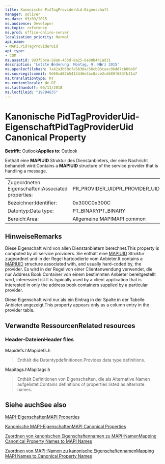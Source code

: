 ```yaml
---
title: Kanonische PidTagProviderUid-Eigenschaft
manager: soliver
ms.date: 03/09/2015
ms.audience: Developer
ms.topic: reference
ms.prod: office-online-server
localization_priority: Normal
api_name:
- MAPI.PidTagProviderUid
api_type:
- COM
ms.assetid: 993f5bca-58a6-455d-8a25-6e08b441ad31
description: 'Letzte �nderung: Montag, 9. M�rz 2015'
ms.openlocfilehash: 7a42a3b50cfa5630ac66cb03caac06dd7cb00e6f
ms.sourcegitcommit: 9d60cd82b5413446e5bc8ace2cd689f683fb41a7
ms.translationtype: MT
ms.contentlocale: de-DE
ms.lasthandoff: 06/11/2018
ms.locfileid: "19794835"
---
```

# <a name="pidtagprovideruid-canonical-property"></a><span data-ttu-id="aedf4-103">Kanonische PidTagProviderUid-Eigenschaft</span><span class="sxs-lookup"><span data-stu-id="aedf4-103">PidTagProviderUid Canonical Property</span></span>

  
  
<span data-ttu-id="aedf4-104">**Betrifft**: Outlook</span><span class="sxs-lookup"><span data-stu-id="aedf4-104">**Applies to**: Outlook</span></span> 
  
<span data-ttu-id="aedf4-105">Enthält eine **MAPIUID** Struktur des Dienstanbieters, der eine Nachricht behandelt wird.</span><span class="sxs-lookup"><span data-stu-id="aedf4-105">Contains a **MAPIUID** structure of the service provider that is handling a message.</span></span> 
  
|||
|:-----|:-----|
|<span data-ttu-id="aedf4-106">Zugeordneten Eigenschaften:</span><span class="sxs-lookup"><span data-stu-id="aedf4-106">Associated properties:</span></span>  <br/> |<span data-ttu-id="aedf4-107">PR_PROVIDER_UID</span><span class="sxs-lookup"><span data-stu-id="aedf4-107">PR_PROVIDER_UID</span></span>  <br/> |
|<span data-ttu-id="aedf4-108">Bezeichner:</span><span class="sxs-lookup"><span data-stu-id="aedf4-108">Identifier:</span></span>  <br/> |<span data-ttu-id="aedf4-109">0x300C</span><span class="sxs-lookup"><span data-stu-id="aedf4-109">0x300C</span></span>  <br/> |
|<span data-ttu-id="aedf4-110">Datentyp:</span><span class="sxs-lookup"><span data-stu-id="aedf4-110">Data type:</span></span>  <br/> |<span data-ttu-id="aedf4-111">PT_BINARY</span><span class="sxs-lookup"><span data-stu-id="aedf4-111">PT_BINARY</span></span>  <br/> |
|<span data-ttu-id="aedf4-112">Bereich:</span><span class="sxs-lookup"><span data-stu-id="aedf4-112">Area:</span></span>  <br/> |<span data-ttu-id="aedf4-113">Allgemeine MAPI</span><span class="sxs-lookup"><span data-stu-id="aedf4-113">MAPI common</span></span>  <br/> |
   
## <a name="remarks"></a><span data-ttu-id="aedf4-114">Hinweise</span><span class="sxs-lookup"><span data-stu-id="aedf4-114">Remarks</span></span>

<span data-ttu-id="aedf4-115">Diese Eigenschaft wird von allen Dienstanbietern berechnet.</span><span class="sxs-lookup"><span data-stu-id="aedf4-115">This property is computed by all service providers.</span></span> <span data-ttu-id="aedf4-116">Sie enthält eine [MAPIUID](mapiuid.md) Struktur zugeordnet und in der Regel hartcodierte vom Anbieter.</span><span class="sxs-lookup"><span data-stu-id="aedf4-116">It contains a [MAPIUID](mapiuid.md) structure associated with, and usually hard-coded by, the provider.</span></span> <span data-ttu-id="aedf4-117">Es wird in der Regel von einer Clientanwendung verwendet, die nur Address Book Container von einem bestimmten Anbieter bereitgestellt wird, interessiert ist.</span><span class="sxs-lookup"><span data-stu-id="aedf4-117">It is typically used by a client application that is interested in only the address book containers supplied by a particular provider.</span></span> 
  
<span data-ttu-id="aedf4-118">Diese Eigenschaft wird nur als ein Eintrag in der Spalte in der Tabelle Anbieter angezeigt.</span><span class="sxs-lookup"><span data-stu-id="aedf4-118">This property appears only as a column entry in the provider table.</span></span>
  
## <a name="related-resources"></a><span data-ttu-id="aedf4-119">Verwandte Ressourcen</span><span class="sxs-lookup"><span data-stu-id="aedf4-119">Related resources</span></span>

### <a name="header-files"></a><span data-ttu-id="aedf4-120">Header-Dateien</span><span class="sxs-lookup"><span data-stu-id="aedf4-120">Header files</span></span>

<span data-ttu-id="aedf4-121">Mapidefs.h</span><span class="sxs-lookup"><span data-stu-id="aedf4-121">Mapidefs.h</span></span>
  
> <span data-ttu-id="aedf4-122">Enthält die Datentypdefinitionen.</span><span class="sxs-lookup"><span data-stu-id="aedf4-122">Provides data type definitions.</span></span>
    
<span data-ttu-id="aedf4-123">Mapitags.h</span><span class="sxs-lookup"><span data-stu-id="aedf4-123">Mapitags.h</span></span>
  
> <span data-ttu-id="aedf4-124">Enthält Definitionen von Eigenschaften, die als Alternative Namen aufgelistet.</span><span class="sxs-lookup"><span data-stu-id="aedf4-124">Contains definitions of properties listed as alternate names.</span></span>
    
## <a name="see-also"></a><span data-ttu-id="aedf4-125">Siehe auch</span><span class="sxs-lookup"><span data-stu-id="aedf4-125">See also</span></span>



[<span data-ttu-id="aedf4-126">MAPI-Eigenschaften</span><span class="sxs-lookup"><span data-stu-id="aedf4-126">MAPI Properties</span></span>](mapi-properties.md)
  
[<span data-ttu-id="aedf4-127">Kanonische MAPI-Eigenschaften</span><span class="sxs-lookup"><span data-stu-id="aedf4-127">MAPI Canonical Properties</span></span>](mapi-canonical-properties.md)
  
[<span data-ttu-id="aedf4-128">Zuordnen von kanonischen Eigenschaftennamen zu MAPI-Namen</span><span class="sxs-lookup"><span data-stu-id="aedf4-128">Mapping Canonical Property Names to MAPI Names</span></span>](mapping-canonical-property-names-to-mapi-names.md)
  
[<span data-ttu-id="aedf4-129">Zuordnen von MAPI-Namen zu kanonische Eigenschaftennamen</span><span class="sxs-lookup"><span data-stu-id="aedf4-129">Mapping MAPI Names to Canonical Property Names</span></span>](mapping-mapi-names-to-canonical-property-names.md)

